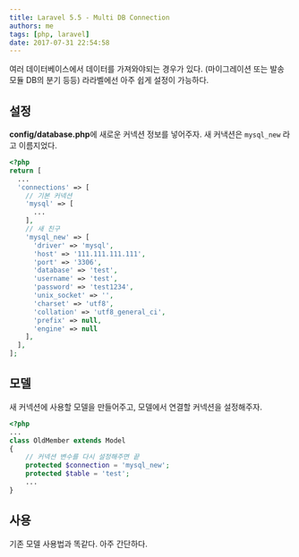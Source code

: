 ```yaml
---
title: Laravel 5.5 - Multi DB Connection
authors: me
tags: [php, laravel]
date: 2017-07-31 22:54:58
---
```


여러 데이터베이스에서 데이터를 가져와야되는 경우가 있다. (마이그레이션 또는 발송 모듈 DB의 분기 등등)
라라벨에선 아주 쉽게 설정이 가능하다.

## 설정

**config/database.php**에 새로운 커넥션 정보를 넣어주자.
새 커낵션은 `mysql_new` 라고 이름지었다.

```php title="config/database.php"
<?php
return [
  ...
  'connections' => [
    // 기본 커넥션
    'mysql' => [
      ...
    ],
    // 새 친구
    'mysql_new' => [
      'driver' => 'mysql',
      'host' => '111.111.111.111',
      'port' => '3306',
      'database' => 'test',
      'username' => 'test',
      'password' => 'test1234',
      'unix_socket' => '',
      'charset' => 'utf8',
      'collation' => 'utf8_general_ci',
      'prefix' => null,
      'engine' => null
    ],
  ],
];
```

## 모델

새 커넥션에 사용할 모델을 만들어주고, 모델에서 연결할 커넥션을 설정해주자.

```php title="model.php"
<?php
...
class OldMember extends Model
{
    // 커넥션 변수를 다시 설정해주면 끝
    protected $connection = 'mysql_new';
    protected $table = 'test';
    ...
}
```

## 사용

기존 모델 사용법과 똑같다. 아주 간단하다.
